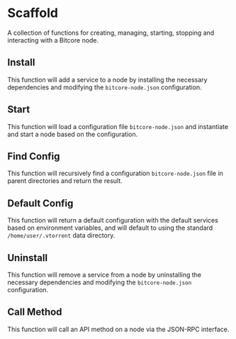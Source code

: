 # Scaffold
A collection of functions for creating, managing, starting, stopping and interacting with a Bitcore node.

## Install
This function will add a service to a node by installing the necessary dependencies and modifying the `bitcore-node.json` configuration.

## Start
This function will load a configuration file `bitcore-node.json` and instantiate and start a node based on the configuration.

## Find Config
This function will recursively find a configuration `bitcore-node.json` file in parent directories and return the result.

## Default Config
This function will return a default configuration with the default services based on environment variables, and will default to using the standard `/home/user/.vtorrent` data directory.

## Uninstall
This function will remove a service from a node by uninstalling the necessary dependencies and modifying the `bitcore-node.json` configuration.

## Call Method
This function will call an API method on a node via the JSON-RPC interface.
